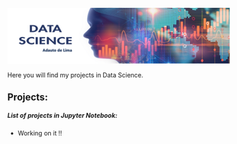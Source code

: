 <p align="center">
  <img src="DataScience1-01 banner.png" >
</p>

<p align="left">
Here you will find my projects in Data Science.
  
<b><h2>Projects:</b></h2>

<b><h5>List of projects in Jupyter Notebook:</b></h5>

* Working on it !!

</p>
